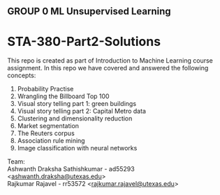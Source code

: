 ## GROUP 0 ML Unsupervised Learning
# STA-380-Part2-Solutions
This repo is created as part of Introduction to Machine Learning course assignment. In this repo we have covered and answered the following concepts:  
1. Probability Practise    
2. Wrangling the Billboard Top 100    
3. Visual story telling part 1: green buildings      
4. Visual story telling part 2: Capital Metro data    
5. Clustering and dimensionality reduction     
6. Market segmentation    
7. The Reuters corpus    
8. Association rule mining     
9. Image classification with neural networks
        
Team:    
Ashwanth Draksha Sathishkumar - ad55293 <<ashwanth.draksha@utexas.edu>>       
Rajkumar Rajavel - rr53572 <<rajkumar.rajavel@utexas.edu>>    

